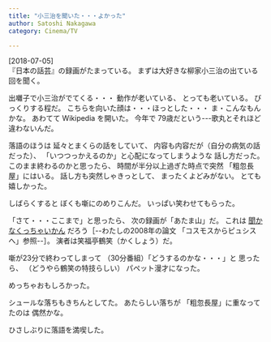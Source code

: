 ```yaml
---
title: "小三治を聞いた・・・よかった"
author: Satoshi Nakagawa
category: Cinema/TV

---
```


[2018-07-05]  
 『日本の話芸』の録画がたまっている。
まずは大好きな柳家小三治の出ている回を聞く。

 出囃子で小三治がでてくる・・・
動作が老いている、
とっても老いている。
びっくりする程だ。
こちらを向いた顔は・・・ほっとした・・・
ま・こんなもんかな。
あわてて
Wikipedia を開いた。
今年で
79歳だという---歌丸とそれほど違わないんだ。

 落語のほうは
延々とまくらの話をしていて、
内容も内容だが（自分の病気の話だった）、
「いつつっかえるのか」と心配になってしまうような
話し方だった。
このまま終わるのかと思ったら、
時間が半分以上過ぎた時点で突然
「粗忽長屋」にはいる。
話し方も突然しゃきっとして、
まったくよどみがない。
とても嬉しかった。

 しばらくすると
ぼくも噺にのめりこんだ。
いっぱい笑わせてもらった。

<!--more-->

 「さて・・・ここまで」と思ったら、
次の録画が「あたま山」だ。
これは
[聞かなくっちゃいかん](/~satoshi/anthrop/class/develpment/atamayama.html)
だろう［--わたしの2008年の論文
「コスモスからピュシスへ」参照--］。
演者は笑福亭鶴笑（かくしょう）だ。

 噺が23分で終わってしまって
（30分番組）「どうするのかな・・・」と
思ったら、
（どうやら鶴笑の特技らしい）
パペット漫才になった。

 めっちゃおもしろかった。

 シュールな落ちもきちんとしてた。
あたらしい落ちが
「粗忽長屋」に重なってたのは
偶然かな。

 ひさしぶりに落語を満喫した。

